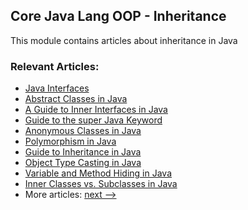 ## Core Java Lang OOP - Inheritance

This module contains articles about inheritance in Java

### Relevant Articles: 
- [Java Interfaces](https://www.baeldung.com/java-interfaces)
- [Abstract Classes in Java](https://www.baeldung.com/java-abstract-class)
- [A Guide to Inner Interfaces in Java](https://www.baeldung.com/java-inner-interfaces)
- [Guide to the super Java Keyword](https://www.baeldung.com/java-super)
- [Anonymous Classes in Java](https://www.baeldung.com/java-anonymous-classes)
- [Polymorphism in Java](https://www.baeldung.com/java-polymorphism)
- [Guide to Inheritance in Java](https://www.baeldung.com/java-inheritance)
- [Object Type Casting in Java](https://www.baeldung.com/java-type-casting)
- [Variable and Method Hiding in Java](https://www.baeldung.com/java-variable-method-hiding)
- [Inner Classes vs. Subclasses in Java](https://www.baeldung.com/java-inner-classes-vs-subclasses)
- More articles: [next -->](https://github.com/eugenp/tutorials/)
